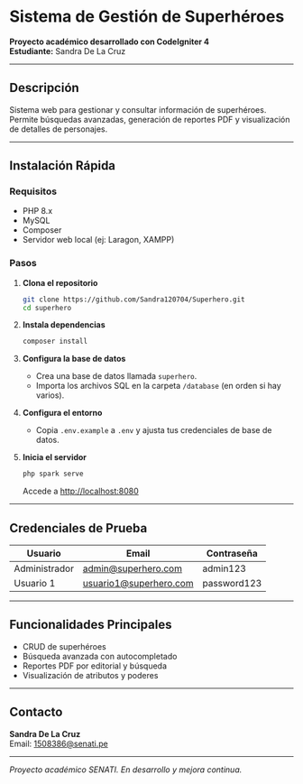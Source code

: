 # Sistema de Gestión de Superhéroes

**Proyecto académico desarrollado con CodeIgniter 4**  
**Estudiante:** Sandra De La Cruz

---

## Descripción

Sistema web para gestionar y consultar información de superhéroes. Permite búsquedas avanzadas, generación de reportes PDF y visualización de detalles de personajes.

---

## Instalación Rápida

### Requisitos
- PHP 8.x
- MySQL
- Composer
- Servidor web local (ej: Laragon, XAMPP)

### Pasos

1. **Clona el repositorio**
   ```bash
   git clone https://github.com/Sandra120704/Superhero.git
   cd superhero
   ```

2. **Instala dependencias**
   ```bash
   composer install
   ```

3. **Configura la base de datos**
   - Crea una base de datos llamada `superhero`.
   - Importa los archivos SQL en la carpeta `/database` (en orden si hay varios).

4. **Configura el entorno**
   - Copia `.env.example` a `.env` y ajusta tus credenciales de base de datos.

5. **Inicia el servidor**
   ```bash
   php spark serve
   ```
   Accede a [http://localhost:8080](http://localhost:8080)

---

## Credenciales de Prueba

| Usuario         | Email                   | Contraseña   |
|-----------------|------------------------|--------------|
| Administrador   | admin@superhero.com     | admin123     |
| Usuario 1       | usuario1@superhero.com  | password123  |

---

## Funcionalidades Principales

- CRUD de superhéroes
- Búsqueda avanzada con autocompletado
- Reportes PDF por editorial y búsqueda
- Visualización de atributos y poderes

---

## Contacto

**Sandra De La Cruz**  
Email: 1508386@senati.pe

---

*Proyecto académico SENATI. En desarrollo y mejora continua.*